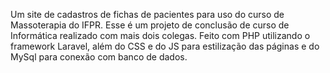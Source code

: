 Um site de cadastros de fichas de pacientes para uso do curso de Massoterapia do IFPR. Esse é um projeto de conclusão de curso de Informática realizado com mais dois colegas. Feito com PHP utilizando o framework Laravel, além do CSS e do JS para estilização das páginas e do MySql para conexão com banco de dados.
